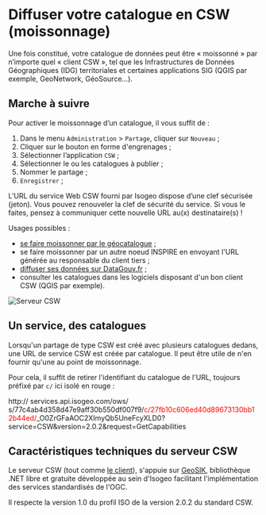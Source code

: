 # Diffuser votre catalogue en CSW (moissonnage)

Une fois constitué, votre catalogue de données peut être « moissonné » par n’importe quel « client CSW », tel que les Infrastructures de Données Géographiques (IDG) territoriales et certaines applications SIG (QGIS par exemple, GeoNetwork, GéoSource...).

## Marche à suivre

Pour activer le moissonnage d’un catalogue, il vous suffit de :

1.	Dans le menu `Administration`  > `Partage`, cliquer sur `Nouveau` ;
2.	Cliquer sur le bouton en forme d&apos;engrenages ;
3.	Sélectionner l’application `CSW` ;
4.	Sélectionner le ou les catalogues à publier ;
5.	Nommer le partage ;
6.	`Enregistrer` ;

L’URL du service Web CSW fourni par Isogeo dispose d’une clef sécurisée (jeton). Vous pouvez renouveler la clef de sécurité du service. Si vous le faites, pensez à communiquer cette nouvelle URL au(x) destinataire(s) !

Usages possibles :

* [se faire moissonner par le géocatalogue](../../appendices/harvest_geocatalogue_fr.html) ;
* se faire moissonner par un autre noeud INSPIRE en envoyant l&apos;URL générée au responsable du client tiers ;
* [diffuser ses données sur DataGouv.fr](../../appendices/bridge_csw2datagouvfr.html) ;
* consulter les catalogues dans les logiciels disposant d&apos;un bon client CSW (QGIS par exemple).

![Serveur CSW](/assets/adm_shares_CSW_edit.png "Diffuser les catalogues via le protocole CSW")

## Un service, des catalogues

Lorsqu&apos;un partage de type CSW est créé avec plusieurs catalogues dedans, une URL de service CSW est créée par catalogue. Il peut être utile de n&apos;en fournir qu&apos;une au point de moissonnage.

Pour cela, il suffit de retirer l&apos;identifiant du catalogue de l&apos;URL, toujours préfixé par `c/` ici isolé en rouge :

http:// services.api.isogeo.com/ows/ s/77c4ab4d358d47e9aff30b550df007f9/<span style="color:#FF0000">c/27fb10c606ed40d89673130bb12b44ed/</span>_O0ZrGFaAOC2XImyQb5UneFcyXLD0?service=CSW&version=2.0.2&request=GetCapabilities

## Caractéristiques techniques du serveur CSW

Le serveur CSW (tout comme [le client](../csw_client/csw_harvest.html)), s&apos;appuie sur [GeoSIK](http://geosik.codeplex.com/), bibliothèque .NET libre et gratuite développée au sein d&apos;Isogeo facilitant l&apos;implémentation des services standardisés de l&apos;OGC.

Il respecte la version 1.0 du profil ISO de la version 2.0.2 du standard CSW.
